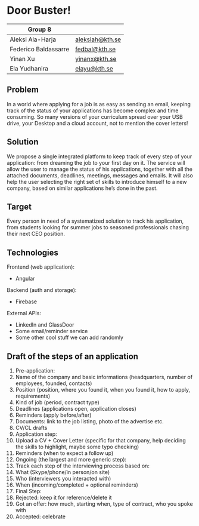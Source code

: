 # Door Buster!

| Group 8              |                 |
|----------------------|-----------------|
| Aleksi Ala-Harja     | aleksiah@kth.se |
| Federico Baldassarre | fedbal@kth.se   |
| Yinan Xu             | yinanx@kth.se   |
| Ela Yudhanira        | elayu@kth.se    |

## Problem
In a world where applying for a job is as easy as sending an email, keeping track of the status of your applications has become complex and time consuming. So many versions of your curriculum spread over your USB drive, your Desktop and a cloud account, not to mention the cover letters!

## Solution
We propose a single integrated platform to keep track of every step of your application: from dreaming the job to your first day on it. The service will allow the user to manage the status of his applications, together with all the attached documents, deadlines, meetings, messages and emails. It will also help the user selecting the right set of skills to introduce himself to a new company, based on similar applications he’s done in the past.

## Target
Every person in need of a systematized solution to track his application, from students looking for summer jobs to seasoned professionals chasing their next CEO position.

## Technologies

Frontend (web application):
* Angular

Backend (auth and storage):
* Firebase

External APIs:
* LinkedIn and GlassDoor
* Some email/reminder service
* Some other cool stuff we can add randomly

## Draft of the steps of an application

1. Pre-application:
  1. Name of the company and basic informations (headquarters, number of employees, founded, contacts)
  2. Position (position, where you found it, when you found it, how to apply, requirements)
  3. Kind of job (period, contract type)
  4. Deadlines (applications open, application closes)
  5. Reminders (apply before/after)
  6. Documents: link to the job listing, photo of the advertise etc.
  7. CV/CL drafts
2. Application step:
  1. Upload a CV + Cover Letter (specific for that company, help deciding the skills to highlight, maybe some typo checking)
  2. Reminders (when to expect a follow up)
3. Ongoing (the largest and more generic step):
  1. Track each step of the interviewing process based on:
  2. What (Skype/phone/in person/on site)
  3. Who (interviewers you interacted with)
  4. When (incoming/completed + optional reminders)
4. Final Step:
  1. Rejected: keep it for reference/delete it
  2. Got an offer: how much, starting when, type of contract, who you spoke with
  3. Accepted: celebrate

